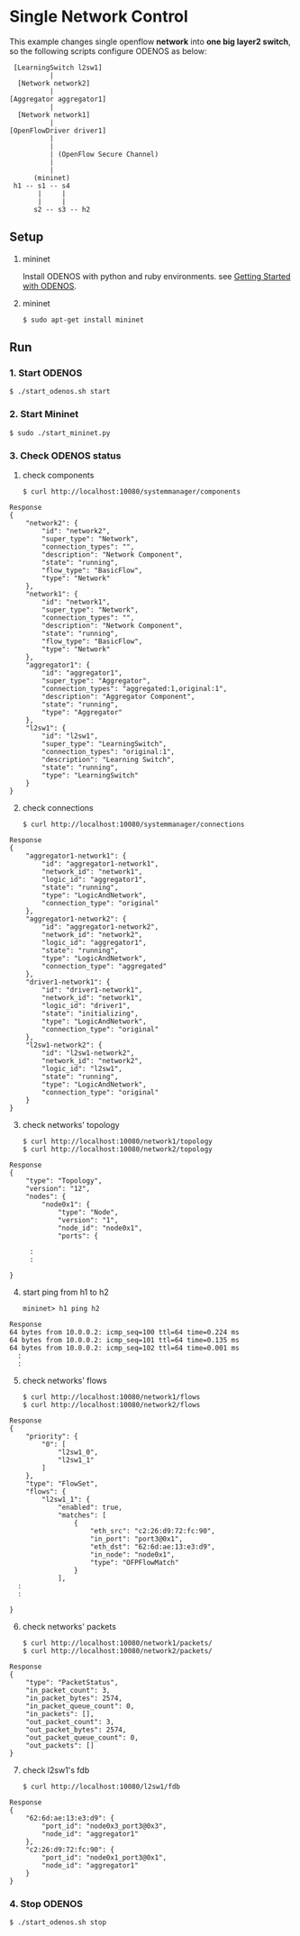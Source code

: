 # Single Network Control

This example changes single openflow **network** into **one big layer2 switch**,
so the following scripts configure ODENOS as below:

```
 [LearningSwitch l2sw1]
          |
  [Network network2]
          |
[Aggregator aggregator1]
          |
  [Network network1]
          |
[OpenFlowDriver driver1]
          |
          |
          | (OpenFlow Secure Channel)
          |
          |	  
      (mininet)
 h1 -- s1 -- s4
       |     |
       |     |
      s2 -- s3 -- h2
```


## Setup

1. mininet

   Install ODENOS with python and ruby environments. see [Getting Started with ODENOS](https://github.com/o3project/odenos/blob/master/doc/QUICKSTART.md).

2. mininet

   ```
   $ sudo apt-get install mininet
   ```


## Run

### 1. Start ODENOS

```
$ ./start_odenos.sh start
```

### 2. Start Mininet

```
$ sudo ./start_mininet.py
```

### 3. Check ODENOS status

1. check components

   ```
   $ curl http://localhost:10080/systemmanager/components
   ```

```
Response
{
    "network2": {
        "id": "network2",
        "super_type": "Network",
        "connection_types": "",
        "description": "Network Component",
        "state": "running",
        "flow_type": "BasicFlow",
        "type": "Network"
    },
    "network1": {
        "id": "network1",
        "super_type": "Network",
        "connection_types": "",
        "description": "Network Component",
        "state": "running",
        "flow_type": "BasicFlow",
        "type": "Network"
    },
    "aggregator1": {
        "id": "aggregator1",
        "super_type": "Aggregator",
        "connection_types": "aggregated:1,original:1",
        "description": "Aggregator Component",
        "state": "running",
        "type": "Aggregator"
    },
    "l2sw1": {
        "id": "l2sw1",
        "super_type": "LearningSwitch",
        "connection_types": "original:1",
        "description": "Learning Switch",
        "state": "running",
        "type": "LearningSwitch"
    }
}
```

2. check connections

   ```
   $ curl http://localhost:10080/systemmanager/connections
   ```

```
Response
{
    "aggregator1-network1": {
        "id": "aggregator1-network1",
        "network_id": "network1",
        "logic_id": "aggregator1",
        "state": "running",
        "type": "LogicAndNetwork",
        "connection_type": "original"
    },
    "aggregator1-network2": {
        "id": "aggregator1-network2",
        "network_id": "network2",
        "logic_id": "aggregator1",
        "state": "running",
        "type": "LogicAndNetwork",
        "connection_type": "aggregated"
    },
    "driver1-network1": {
        "id": "driver1-network1",
        "network_id": "network1",
        "logic_id": "driver1",
        "state": "initializing",
        "type": "LogicAndNetwork",
        "connection_type": "original"
    },
    "l2sw1-network2": {
        "id": "l2sw1-network2",
        "network_id": "network2",
        "logic_id": "l2sw1",
        "state": "running",
        "type": "LogicAndNetwork",
        "connection_type": "original"
    }
}
```

3. check networks' topology

   ```
   $ curl http://localhost:10080/network1/topology
   $ curl http://localhost:10080/network2/topology
   ```

```
Response
{
    "type": "Topology",
    "version": "12",
    "nodes": {
        "node0x1": {
            "type": "Node",
            "version": "1",
            "node_id": "node0x1",
            "ports": {

     :
     :
     
}

```


4. start ping from h1 to h2

   ```
   mininet> h1 ping h2
   ```

```
Response
64 bytes from 10.0.0.2: icmp_seq=100 ttl=64 time=0.224 ms
64 bytes from 10.0.0.2: icmp_seq=101 ttl=64 time=0.135 ms
64 bytes from 10.0.0.2: icmp_seq=102 ttl=64 time=0.001 ms
  :
  :
```

5. check networks' flows

   ```
   $ curl http://localhost:10080/network1/flows
   $ curl http://localhost:10080/network2/flows
   ```

```
Response
{
    "priority": {
        "0": [
            "l2sw1_0",
            "l2sw1_1"
        ]
    },
    "type": "FlowSet",
    "flows": {
        "l2sw1_1": {
            "enabled": true,
            "matches": [
                {
                    "eth_src": "c2:26:d9:72:fc:90",
                    "in_port": "port3@0x1",
                    "eth_dst": "62:6d:ae:13:e3:d9",
                    "in_node": "node0x1",
                    "type": "OFPFlowMatch"
                }
            ],
  :
  :

}
```

6. check networks' packets

   ```
   $ curl http://localhost:10080/network1/packets/
   $ curl http://localhost:10080/network2/packets/
   ```

```
Response
{
    "type": "PacketStatus",
    "in_packet_count": 3,
    "in_packet_bytes": 2574,
    "in_packet_queue_count": 0,
    "in_packets": [],
    "out_packet_count": 3,
    "out_packet_bytes": 2574,
    "out_packet_queue_count": 0,
    "out_packets": []
}
```

7. check l2sw1's fdb

   ```
   $ curl http://localhost:10080/l2sw1/fdb
   ```

```
Response
{
    "62:6d:ae:13:e3:d9": {
        "port_id": "node0x3_port3@0x3",
        "node_id": "aggregator1"
    },
    "c2:26:d9:72:fc:90": {
        "port_id": "node0x1_port3@0x1",
        "node_id": "aggregator1"
    }
}
```


### 4. Stop ODENOS

```
$ ./start_odenos.sh stop
```

